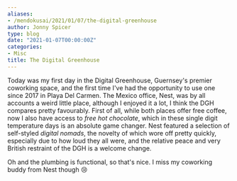 ```yaml
---
aliases:
- /mendokusai/2021/01/07/the-digital-greenhouse
author: Jonny Spicer
type: blog
date: "2021-01-07T00:00:00Z"
categories:
- Misc
title: The Digital Greenhouse
---
```

Today was my first day in the Digital Greenhouse, Guernsey's premier coworking space, and the first time I've had the opportunity to use one since 2017 in Playa Del Carmen. The Mexico
office, Nest, was by all accounts a weird little place, although I enjoyed it a lot, I think the DGH compares pretty favourably. First of all, while both places offer free coffee, now
I also have access to *free hot chocolate*, which in these single digit temperature days is an absolute game changer. Nest featured a selection of self-styled *digital nomads*, the
novelty of which wore off pretty quickly, especially due to how loud they all were, and the relative peace and very British restraint of the DGH is a welcome change.

Oh and the plumbing is functional, so that's nice. I miss my coworking buddy from Nest though 😢
